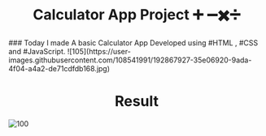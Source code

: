 <h1 align="center">Calculator App Project ➕ ➖✖️➗</h1>
### Today I made A basic Calculator App Developed using #HTML , #CSS and #JavaScript.
![105](https://user-images.githubusercontent.com/108541991/192867927-35e06920-9ada-4f04-a4a2-de71cdfdb168.jpg)

<h1 align="center">Result</h1>

![100](https://user-images.githubusercontent.com/108541991/192867952-f0f72775-7734-4938-be28-669208e1c87f.jpg)
